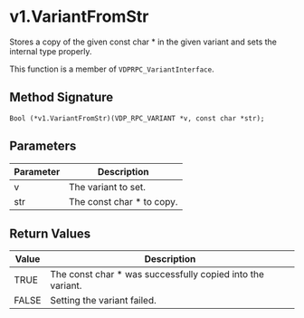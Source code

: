 # v1.VariantFromStr

Stores a copy of the given const char * in the given variant and sets the internal type properly.

This function is a member of `VDPRPC_VariantInterface`.

## Method Signature
```
Bool (*v1.VariantFromStr)(VDP_RPC_VARIANT *v, const char *str);
```

## Parameters

| Parameter | Description |
| --------- | ----------- |
| v | The variant to set. |
| str | The const char * to copy. |

## Return Values

| Value | Description |
| ----- | ----------- |
| TRUE | The const char * was successfully copied into the variant.|
| FALSE | Setting the variant failed. |



